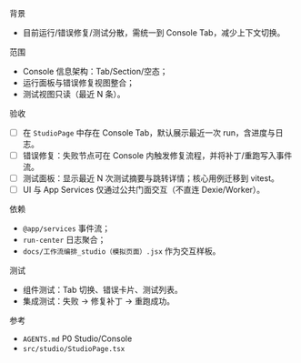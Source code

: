 背景
- 目前运行/错误修复/测试分散，需统一到 Console Tab，减少上下文切换。

范围
- Console 信息架构：Tab/Section/空态；
- 运行面板与错误修复视图整合；
- 测试视图只读（最近 N 条）。

验收
- [ ] 在 `StudioPage` 中存在 Console Tab，默认展示最近一次 run，含进度与日志。
- [ ] 错误修复：失败节点可在 Console 内触发修复流程，并将补丁/重跑写入事件流。
- [ ] 测试面板：显示最近 N 次测试摘要与跳转详情；核心用例迁移到 vitest。
- [ ] UI 与 App Services 仅通过公共门面交互（不直连 Dexie/Worker）。

依赖
- `@app/services` 事件流；
- `run-center` 日志聚合；
- `docs/工作流编排_studio（模拟页面）.jsx` 作为交互样板。

测试
- 组件测试：Tab 切换、错误卡片、测试列表。
- 集成测试：失败 → 修复补丁 → 重跑成功。

参考
- `AGENTS.md` P0 Studio/Console
- `src/studio/StudioPage.tsx`

